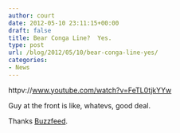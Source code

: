 ```yaml
---
author: court
date: 2012-05-10 23:11:15+00:00
draft: false
title: Bear Conga Line?  Yes.
type: post
url: /blog/2012/05/10/bear-conga-line-yes/
categories:
- News
---
```


httpv://www.youtube.com/watch?v=FeTL0tjkYYw

Guy at the front is like, whatevs, good deal.

Thanks [Buzzfeed](http://www.buzzfeed.com/lyapalater/just-a-bunch-of-bear-cubs-making-a-conga-line).



